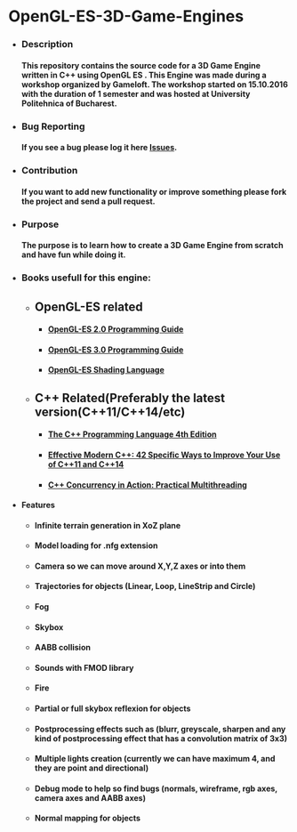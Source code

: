 # OpenGL-ES-3D-Game-Engines

 * ### Description
  
   #### This repository contains the source code for a 3D Game Engine written in C++ using OpenGL ES . This Engine was made during a workshop organized by Gameloft. The workshop started on 15.10.2016 with the duration of 1 semester and was hosted at University Politehnica of Bucharest.
 
 * ### Bug Reporting
   
   #### If you see a bug please log it here [Issues](https://github.com/sulzandreig/OpenGL-ES-3D-Game-Engine/issues).
 
 * ### Contribution
   
   #### If you want to add new functionality or improve something please fork the project and send a pull request.
 
 * ### Purpose
   
   #### The purpose is to learn how to create a 3D Game Engine from scratch and have fun while doing it.
 
* ### Books usefull for this engine:

   * ## OpenGL-ES related

      * #### [OpenGL-ES 2.0 Programming Guide](https://www.amazon.com/OpenGL-ES-2-0-Programming-Guide/dp/0321502795)

      * #### [OpenGL-ES 3.0 Programming Guide](https://www.amazon.com/gp/product/0321933885/ref=pd_sim_14_2?ie=UTF8&psc=1&refRID=HKQM3RG5A8XJBSM7AHD6)
    
      * #### [OpenGL-ES Shading Language]()

    * ## C++ Related(Preferably the latest version(C++11/C++14/etc)

      * #### [The C++ Programming Language 4th Edition](https://www.amazon.com/C-Programming-Language-4th/dp/0321563840/ref=sr_1_1?s=books&ie=UTF8&qid=1479600008&sr=1-1&keywords=the+c+programming+language+4th+edition)

      * #### [Effective Modern C++: 42 Specific Ways to Improve Your Use of C++11 and C++14](https://www.amazon.com/gp/product/1491903996/ref=pd_bxgy_14_img_2?ie=UTF8&psc=1&refRID=DR6T9BFR4NJTW90W5M7S)

      * #### [C++ Concurrency in Action: Practical Multithreading](https://www.amazon.com/C-Concurrency-Action-Practical-Multithreading/dp/1933988770/ref=sr_1_sc_1?s=books&ie=UTF8&qid=1479600079&sr=1-1-spell&keywords=Concurency+in+action)
 * #### Features
     * #### Infinite terrain generation in XoZ plane 
     * #### Model loading for .nfg extension
     * #### Camera so we can move around X,Y,Z axes or into them
     * #### Trajectories for objects (Linear, Loop, LineStrip and Circle)
     * #### Fog
     * #### Skybox
     * #### AABB collision
     * #### Sounds with FMOD library
     * #### Fire
     * #### Partial or full skybox reflexion for objects
     * #### Postprocessing effects such as (blurr, greyscale, sharpen and any kind of postprocessing effect that has a convolution matrix of 3x3)
     * #### Multiple lights creation (currently we can have maximum 4, and they are point and directional)
     * #### Debug mode to help so find bugs (normals, wireframe, rgb axes, camera axes and AABB axes)
     * #### Normal mapping for objects
     
     
      


  
